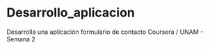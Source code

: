 # Desarrollo_aplicacion
Desarrolla una aplicación formulario de contacto Coursera / UNAM - Semana 2
